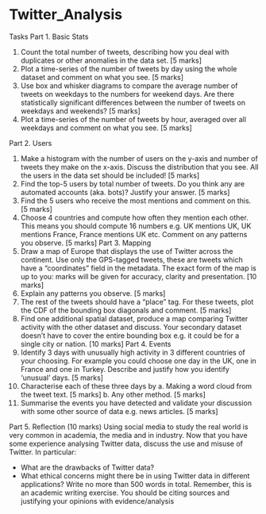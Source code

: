 # Twitter_Analysis

Tasks
Part 1. Basic Stats 
1. Count the total number of tweets, describing how you deal with duplicates or
other anomalies in the data set. [5 marks]
2. Plot a time-series of the number of tweets by day using the whole dataset and
comment on what you see. [5 marks]
3. Use box and whisker diagrams to compare the average number of tweets on
weekdays to the numbers for weekend days. Are there statistically significant
differences between the number of tweets on weekdays and weekends? [5
marks]
4. Plot a time-series of the number of tweets by hour, averaged over all
weekdays and comment on what you see. [5 marks]


Part 2. Users
1. Make a histogram with the number of users on the y-axis and number of
tweets they make on the x-axis. Discuss the distribution that you see. All the
users in the data set should be included! [5 marks]
2. Find the top-5 users by total number of tweets. Do you think any are
automated accounts (aka. bots)? Justify your answer. [5 marks]
3. Find the 5 users who receive the most mentions and comment on this. [5
marks]
4. Choose 4 countries and compute how often they mention each other. This
means you should compute 16 numbers e.g. UK mentions UK, UK mentions
France, France mentions UK etc. Comment on any patterns you observe. [5
marks]
Part 3. Mapping
1. Draw a map of Europe that displays the use of Twitter across the continent.
Use only the GPS-tagged tweets, these are tweets which have a
“coordinates” field in the metadata. The exact form of the map is up to you:
marks will be given for accuracy, clarity and presentation. [10 marks]
2. Explain any patterns you observe. [5 marks]
3. The rest of the tweets should have a “place” tag. For these tweets, plot the
CDF of the bounding box diagonals and comment. [5 marks]
4. Find one additional spatial dataset, produce a map comparing Twitter activity
with the other dataset and discuss. Your secondary dataset doesn’t have to
cover the entire bounding box e.g. it could be for a single city or nation. [10
marks]
Part 4. Events
1. Identify 3 days with unusually high activity in 3 different countries of your
choosing. For example you could choose one day in the UK, one in France
and one in Turkey. Describe and justify how you identify ‘unusual’ days. [5
marks]
2. Characterise each of these three days by
a. Making a word cloud from the tweet text. [5 marks]
b. Any other method. [5 marks]
3. Summarise the events you have detected and validate your discussion with
some other source of data e.g. news articles. [5 marks]

Part 5. Reflection (10 marks)
Using social media to study the real world is very common in academia, the media
and in industry. Now that you have some experience analysing Twitter data, discuss
the use and misuse of Twitter. In particular:
- What are the drawbacks of Twitter data?
- What ethical concerns might there be in using Twitter data in different
applications?
Write no more than 500 words in total. Remember, this is an academic writing
exercise. You should be citing sources and justifying your opinions with
evidence/analysis
